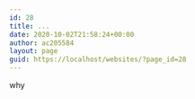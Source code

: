 ```yaml
---
id: 28
title: ...
date: 2020-10-02T21:58:24+00:00
author: ac205584
layout: page
guid: https://localhost/websites/?page_id=28
---
```

why